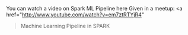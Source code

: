 You can watch a video on Spark ML Pipeline here Given in a meetup:
<a href="http://www.youtube.com/watch?v=em7ztRTYjR4"
>Machine Learning Pipeline in SPARK</a>

